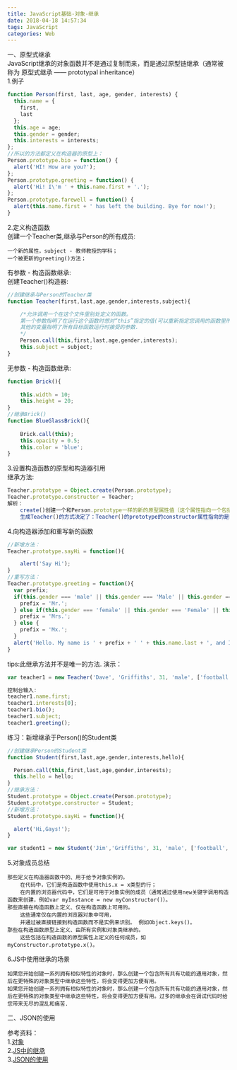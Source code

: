 ```yaml
---
title: JavaScript基础-对象-继承
date: 2018-04-18 14:57:34
tags: JavaScript
categories: Web
---
```


一、原型式继承		
JavaScript继承的对象函数并不是通过复制而来，而是通过原型链继承（通常被称为 原型式继承 —— prototypal inheritance）     
1.例子	

```js
function Person(first, last, age, gender, interests) {
  this.name = {
    first,
    last
  };
  this.age = age;
  this.gender = gender;
  this.interests = interests;
};
//所以的方法都定义在构造器的原型上：
Person.prototype.bio = function() {
  alert('HI! How are you?');
};
Person.prototype.greeting = function() {
  alert('Hi! I\'m ' + this.name.first + '.');
};
Person.prototype.farewell = function() {
  alert(this.name.first + ' has left the building. Bye for now!');
}

```
2.定义构造函数		
创建一个Teacher类,继承与Person的所有成员:
	
	一个新的属性，subject - 教师教授的学科；
	一个被更新的greeting()方法；
有参数 - 构造函数继承:		
创建Teacher()构造器:

```js
//创建继承与Person的Teacher类
function Teacher(first,last,age,gender,interests,subject){

    /*允许调用一个在这个文件里别处定义的函数。
    第一个参数指明了在运行这个函数时想对“this”指定的值(可以重新指定您调用的函数里所有“this”指向的对象).
    其他的变量指明了所有目标函数运行时接受的参数.
    */
    Person.call(this,first,last,age,gender,interests);
    this.subject = subject;
}
```
无参数 - 构造函数继承:

```js
function Brick(){
	
	this.width = 10;
	this.height = 20;
}
//继承Brick()
function BlueGlassBrick(){
	
	Brick.call(this);
	this.opacity = 0.5;
	this.color = 'blue';
}
```
3.设置构造函数的原型和构造器引用		
继承方法:		
	
```js
Teacher.prototype = Object.create(Person.prototype);
Teacher.prototype.constructor = Teacher;
解析：
	create()创建一个和Person.prototype一样的新的原型属性值（这个属性指向一个包括属性和方法的对象），然后将其作为Teacher.prototype的属性值。这意味着Teacher.prototype现在会继承Person.prototype的所有属性和方法.
	生成Teacher()的方式决定了：Teacher()的prototype的constructor属性指向的是Person().所以修改constructor属性，改变其指向。
```
4.向构造器添加和重写新的函数		

```js
//新增方法：
Teacher.prototype.sayHi = function(){

    alert('Say Hi');
}
//重写方法：
Teacher.prototype.greeting = function(){
  var prefix;
  if(this.gender === 'male' || this.gender === 'Male' || this.gender === 'm' || this.gender === 'M') {
    prefix = 'Mr.';
  } else if(this.gender === 'female' || this.gender === 'Female' || this.gender === 'f' || this.gender === 'F') {
    prefix = 'Mrs.';
  } else {
    prefix = 'Mx.';
  }
  alert('Hello. My name is ' + prefix + ' ' + this.name.last + ', and I teach ' + this.subject + '.');
}
```
tips:此继承方法并不是唯一的方法.	
演示：	

```js
var teacher1 = new Teacher('Dave', 'Griffiths', 31, 'male', ['football', 'cookery'], 'mathematics');

控制台输入:
teacher1.name.first;
teacher1.interests[0];
teacher1.bio();
teacher1.subject;
teacher1.greeting();
```
练习：新增继承于Person()的Student类

```js
//创建继承Person的Student类
function Student(first,last,age,gender,interests,hello){

  Person.call(this,first,last,age,gender,interests);
  this.hello = hello;
}
//继承方法：
Student.prototype = Object.create(Person.prototype);
Student.prototype.constructor = Student;
//新增方法：
Student.prototype.sayHi = function(){

  alert('Hi,Gays!');
}

var student1 = new Student('Jim','Griffiths', 31, 'male', ['football', 'cookery']);
```
5.对象成员总结		

	那些定义在构造器函数中的、用于给予对象实例的。
		在代码中，它们是构造函数中使用this.x = x类型的行；
		在内置的浏览器代码中，它们是可用于对象实例的成员（通常通过使用new关键字调用构造函数来创建，例如var myInstance = new myConstructor()）。
	那些直接在构造函数上定义、仅在构造函数上可用的。
		这些通常仅在内置的浏览器对象中可用，
		并通过被直接链接到构造函数而不是实例来识别。 例如Object.keys()。
	那些在构造函数原型上定义、由所有实例和对象类继承的。
		这些包括在构造函数的原型属性上定义的任何成员，如myConstructor.prototype.x()。

6.JS中使用继承的场景			

	如果您开始创建一系列拥有相似特性的对象时，那么创建一个包含所有共有功能的通用对象，然后在更特殊的对象类型中继承这些特性，将会变得更加方便有用。
	如果您开始创建一系列拥有相似特性的对象时，那么创建一个包含所有共有功能的通用对象，然后在更特殊的对象类型中继承这些特性，将会变得更加方便有用。过多的继承会在调试代码时给您带来无尽的混乱和痛苦.

二、JSON的使用







参考资料：	
1.[对象](https://developer.mozilla.org/zh-CN/docs/Learn/JavaScript/Objects)		   
2.[JS中的继承](https://developer.mozilla.org/zh-CN/docs/Learn/JavaScript/Objects/Inheritance) 	
3.[JSON的使用](https://developer.mozilla.org/zh-CN/docs/Learn/JavaScript/Objects/JSON)